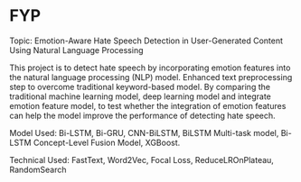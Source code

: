 # FYP

Topic: Emotion-Aware Hate Speech Detection in User-Generated Content Using Natural Language Processing

This project is to detect hate speech by incorporating emotion features into the natural language processing (NLP) model. Enhanced text preprocessing step to overcome traditional keyword-based model. By comparing the traditional machine learning model, deep learning model and integrate emotion feature model, to test whether the integration of emotion features can help the model improve the performance of detecting hate speech. 

Model Used: Bi-LSTM, Bi-GRU, CNN-BiLSTM, BiLSTM Multi-task model, Bi-LSTM Concept-Level Fusion Model, XGBoost.

Technical Used: FastText, Word2Vec, Focal Loss, ReduceLROnPlateau, RandomSearch
